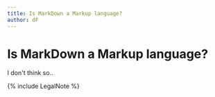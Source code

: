 ```yaml
---
title: Is MarkDown a Markup language? 
author: dF
---
```


<!-- YAML front matter -->

# Is MarkDown a Markup language?

I don't think so..

{% include LegalNote %} 
